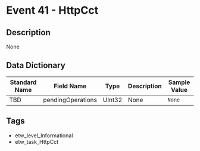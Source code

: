 # Event 41 - HttpCct

## Description
None

## Data Dictionary
|Standard Name|Field Name|Type|Description|Sample Value|
|---|---|---|---|---|
|TBD|pendingOperations|UInt32|None|`None`|

## Tags
* etw_level_Informational
* etw_task_HttpCct